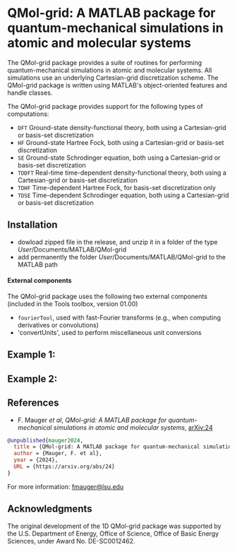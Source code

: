 # QMol-grid: A MATLAB package for quantum-mechanical simulations in atomic and molecular systems

The QMol-grid package provides a suite of routines for performing quantum-mechanical simulations in atomic and molecular systems. All simulations use an underlying Cartesian-grid discretization scheme. The QMol-grid package is written using MATLAB's object-oriented features and handle classes.

The QMol-grid package provides support for the following types of computations:
- `DFT` Ground-state density-functional theory, both using a Cartesian-grid or basis-set discretization
- `HF` Ground-state Hartree Fock, both using a Cartesian-grid or basis-set discretization
- `SE` Ground-state Schrodinger equation, both using a Cartesian-grid or basis-set discretization
- `TDDFT` Real-time time-dependent density-functional theory, both using a Cartesian-grid or basis-set discretization
- `TDHF` Time-dependent Hartree Fock, for basis-set discretization only
- `TDSE` Time-dependent Schrodinger equation, both using a Cartesian-grid or basis-set discretization


## Installation
- dowload zipped file in the release, and unzip it in a folder of the type *User*/Documents/MATLAB/QMol-grid
- add permanently the folder *User*/Documents/MATLAB/QMol-grid to the MATLAB path

#### External components
The QMol-grid package uses the following two external components (included in the Tools toolbox, version 01.00)
- `fourierTool`, used with fast-Fourier transforms (e.g., when computing derivatives or convolutions)
- 'convertUnits', used to perform miscellaneous unit conversions

## Example 1:


## Example 2:

## References
- F. Mauger *et al*, *QMol-grid: A MATLAB package for quantum-mechanical simulations in atomic and molecular systems*, [arXiv:24](https://arxiv.org/abs/24)
```bibtex
@unpublished{mauger2024,
  title = {QMol-grid: A MATLAB package for quantum-mechanical simulations in atomic and molecular systems},
  author = {Mauger, F. et al},
  year = {2024},
  URL = {https://arxiv.org/abs/24}
}
```
For more information: <fmauger@lsu.edu>


## Acknowledgments
The original development of the 1D QMol-grid package was supported by the U.S. Department of Energy, Office of Science, Office of Basic Energy Sciences, under Award No. DE-SC0012462.
